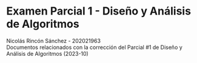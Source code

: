 # Examen Parcial 1 - Diseño y Análisis de Algoritmos
Nicolás Rincón Sánchez - 202021963<br>
Documentos relacionados con la corrección del Parcial #1 de Diseño y Análisis de Algoritmos (2023-10)
